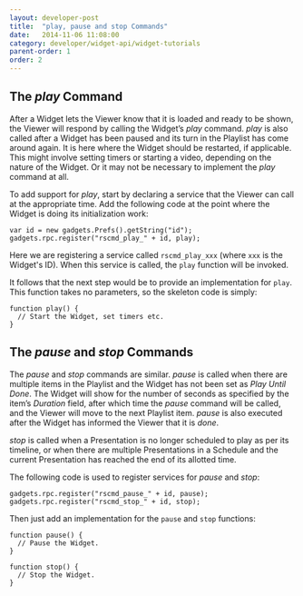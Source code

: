 ```yaml
---
layout: developer-post
title:  "play, pause and stop Commands"
date:   2014-11-06 11:08:00
category: developer/widget-api/widget-tutorials
parent-order: 1
order: 2
---
```


## The *play* Command
After a Widget lets the Viewer know that it is loaded and ready to be shown, the Viewer will respond by calling the Widget’s *play* command. *play* is also called after a Widget has been paused and its turn in the Playlist has come around again. It is here where the Widget should be restarted, if applicable. This might involve setting timers or starting a video, depending on the nature of the Widget. Or it may not be necessary to implement the *play* command at all.

To add support for *play*, start by declaring a service that the Viewer can call at the appropriate time. Add the following code at the point where the Widget is doing its initialization work:

```
var id = new gadgets.Prefs().getString("id");
gadgets.rpc.register("rscmd_play_" + id, play);
```

Here we are registering a service called `rscmd_play_xxx` (where `xxx` is the Widget's ID). When this service is called, the `play` function will be invoked.

It follows that the next step would be to provide an implementation for `play`. This function takes no parameters, so the skeleton code is simply:

```
function play() {
  // Start the Widget, set timers etc.
}
```

## The *pause* and *stop* Commands
The *pause* and *stop* commands are similar. *pause* is called when there are multiple items in the Playlist and the Widget has not been set as *Play Until Done*. The Widget will show for the number of seconds as specified by the item’s *Duration* field, after which time the *pause* command will be called, and the Viewer will move to the next Playlist item. *pause* is also executed after the Widget has informed the Viewer that it is *done*.

*stop* is called when a Presentation is no longer scheduled to play as per its timeline, or when there are multiple Presentations in a Schedule and the current Presentation has reached the end of its allotted time.

The following code is used to register services for *pause* and *stop*:

```
gadgets.rpc.register("rscmd_pause_" + id, pause);
gadgets.rpc.register("rscmd_stop_" + id, stop);
```

Then just add an implementation for the `pause` and `stop` functions:

```
function pause() {
  // Pause the Widget.
}

function stop() {
  // Stop the Widget.
}
```